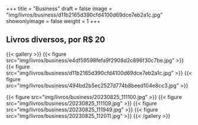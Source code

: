 +++
title = "Business"
draft = false
image = "img/livros/business/d11b2165d390cfd4100d69dce7eb2a1c.jpg"
showonlyimage = false
weight = 1
+++
<!--more-->
## Livros diversos, por R$ 20

{{< gallery >}}
{{< figure src="img/livros/business/e4df59598fefa9f2908d2c896f30c7be.jpg" >}}
{{< figure src="img/livros/business/d11b2165d390cfd4100d69dce7eb2a1c.jpg" >}}
{{< figure src="img/livros/business/494bd2b5ec2527d774b8beed104e8cc3.jpg" >}}

{{< figure src="img/livros/business/20230825_111100.jpg" >}}
{{< figure src="img/livros/business/20230825_111109.jpg" >}}
{{< figure src="img/livros/business/20230825_111949.jpg" >}}
{{< figure src="img/livros/business/20230825_112011.jpg" >}}
{{< /gallery >}}